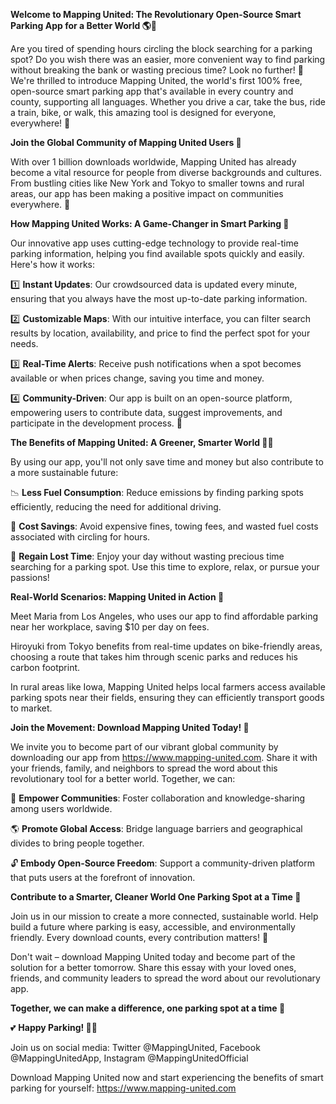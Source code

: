 **Welcome to Mapping United: The Revolutionary Open-Source Smart Parking App for a Better World 🌎🚗**

Are you tired of spending hours circling the block searching for a parking spot? Do you wish there was an easier, more convenient way to find parking without breaking the bank or wasting precious time? Look no further! 🤩 We're thrilled to introduce Mapping United, the world's first 100% free, open-source smart parking app that's available in every country and county, supporting all languages. Whether you drive a car, take the bus, ride a train, bike, or walk, this amazing tool is designed for everyone, everywhere! 🌈

**Join the Global Community of Mapping United Users 💪**

With over 1 billion downloads worldwide, Mapping United has already become a vital resource for people from diverse backgrounds and cultures. From bustling cities like New York and Tokyo to smaller towns and rural areas, our app has been making a positive impact on communities everywhere. 🌟

**How Mapping United Works: A Game-Changer in Smart Parking 🤯**

Our innovative app uses cutting-edge technology to provide real-time parking information, helping you find available spots quickly and easily. Here's how it works:

1️⃣ **Instant Updates**: Our crowdsourced data is updated every minute, ensuring that you always have the most up-to-date parking information.

2️⃣ **Customizable Maps**: With our intuitive interface, you can filter search results by location, availability, and price to find the perfect spot for your needs.

3️⃣ **Real-Time Alerts**: Receive push notifications when a spot becomes available or when prices change, saving you time and money.

4️⃣ **Community-Driven**: Our app is built on an open-source platform, empowering users to contribute data, suggest improvements, and participate in the development process. 🌟

**The Benefits of Mapping United: A Greener, Smarter World 🌿💚**

By using our app, you'll not only save time and money but also contribute to a more sustainable future:

📉 **Less Fuel Consumption**: Reduce emissions by finding parking spots efficiently, reducing the need for additional driving.

💸 **Cost Savings**: Avoid expensive fines, towing fees, and wasted fuel costs associated with circling for hours.

🌟 **Regain Lost Time**: Enjoy your day without wasting precious time searching for a parking spot. Use this time to explore, relax, or pursue your passions!

**Real-World Scenarios: Mapping United in Action 🌈**

Meet Maria from Los Angeles, who uses our app to find affordable parking near her workplace, saving $10 per day on fees.

Hiroyuki from Tokyo benefits from real-time updates on bike-friendly areas, choosing a route that takes him through scenic parks and reduces his carbon footprint.

In rural areas like Iowa, Mapping United helps local farmers access available parking spots near their fields, ensuring they can efficiently transport goods to market.

**Join the Movement: Download Mapping United Today! 📲**

We invite you to become part of our vibrant global community by downloading our app from https://www.mapping-united.com. Share it with your friends, family, and neighbors to spread the word about this revolutionary tool for a better world. Together, we can:

💪 **Empower Communities**: Foster collaboration and knowledge-sharing among users worldwide.

🌎 **Promote Global Access**: Bridge language barriers and geographical divides to bring people together.

🔓 **Embody Open-Source Freedom**: Support a community-driven platform that puts users at the forefront of innovation.

**Contribute to a Smarter, Cleaner World One Parking Spot at a Time 🌟**

Join us in our mission to create a more connected, sustainable world. Help build a future where parking is easy, accessible, and environmentally friendly. Every download counts, every contribution matters! 💖

Don't wait – download Mapping United today and become part of the solution for a better tomorrow. Share this essay with your loved ones, friends, and community leaders to spread the word about our revolutionary app.

**Together, we can make a difference, one parking spot at a time 🌈**

💕 **Happy Parking! 🚗💖**

Join us on social media: Twitter @MappingUnited, Facebook @MappingUnitedApp, Instagram @MappingUnitedOfficial

Download Mapping United now and start experiencing the benefits of smart parking for yourself: https://www.mapping-united.com